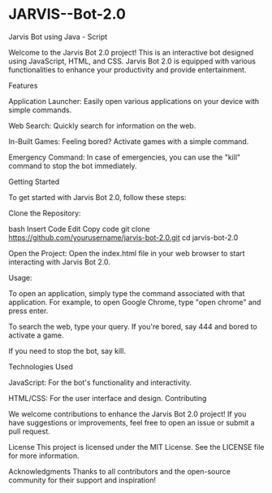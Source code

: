 # JARVIS--Bot-2.0
 Jarvis Bot using Java - Script

Welcome to the Jarvis Bot 2.0 project! This is an interactive bot designed using JavaScript, HTML, and CSS. Jarvis Bot 2.0 is equipped with various functionalities to enhance your productivity and provide entertainment.

Features

Application Launcher: Easily open various
applications on your device with simple commands.

Web Search: Quickly search for information on the web.

In-Built Games: Feeling bored? Activate games with a simple command.

Emergency Command: In case of emergencies, you can use the "kill" command to stop the bot immediately.

Getting Started

To get started with Jarvis Bot 2.0, follow these steps:

Clone the Repository:

bash
Insert Code
Edit
Copy code
git clone https://github.com/yourusername/jarvis-bot-2.0.git
cd jarvis-bot-2.0

Open the Project: Open the index.html file in your web browser to start interacting with Jarvis Bot 2.0.

Usage:

To open an application, simply type the command associated with that application.
For example, to open Google Chrome, type "open chrome" and press enter.

To search the web, type your query.
If you're bored, say 444 and bored to activate a game.

If you need to stop the bot, say kill.

Technologies Used

JavaScript: For the bot's functionality and interactivity.

HTML/CSS: For the user interface and design.
Contributing

We welcome contributions to enhance the Jarvis Bot 2.0 project! If you have suggestions or improvements, feel free to open an issue or submit a pull request.

License
This project is licensed under the MIT License. See the LICENSE file for more information.

Acknowledgments
Thanks to all contributors and the open-source community for their support and inspiration!

